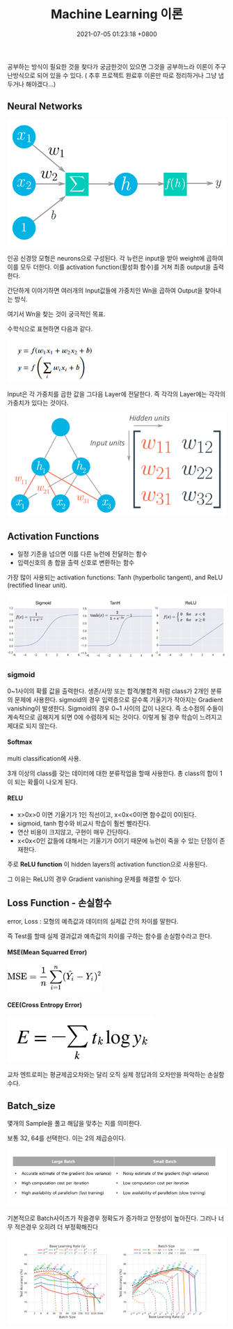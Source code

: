 ﻿---
layout: post
title: Machine Learning 이론
date: 2021-07-05 01:23:18 +0800
last_modified_at: 2021-07-05 01:23:18 +0800
tags: [Machine learning]
toc:  true
---
공부하는 방식이 필요한 것을 찾다가  궁금한것이 있으면 그것을 공부하느라 이론이 주구난방식으로 되어 있을 수 있다. ( 추후 프로젝트 완료후 이론만 따로 정리하거나 그냥 냅두거나 해야겠다...)



## Neural Networks

![](/uploads/ML/nueron_theory.PNG)

인공 신경망 모형은 neurons으로 구성된다. 각 뉴런은 input을 받아 weight에 곱하여 이를 모두 더한다. 이를 activation function(활성화 함수)를 거쳐 최종 output을 출력한다.

간단하게 이야기하면 여러개의 Input값들에 가중치인 Wn을 곱하여 Output을 찾아내는 방식.

여기서 Wn을 찾는 것이 궁극적인 목표.

수학식으로 표현하면 다음과 같다.

![](/uploads/ML/ML_equation.png)



Input은 각 가중치를 곱한 값을 그다음 Layer에 전달한다. 즉 각각의 Layer에는 각각의 가중치가 있다는 것이다.

![](/uploads/ML/ml_layer.png)





## Activation Functions

- 일정 기준을 넘으면 이를 다른 뉴런에 전달하는 함수
- 입력신호의 총 합을 출력 신호로 변환하는 함수

가장 많이 사용되는 activation functions: Tanh (hyperbolic tangent), and ReLU (rectified linear unit).

![](/uploads/ML/activation_function.png)

### sigmoid

0~1사이의 확률 값을 출력한다. 생존/사망 또는 합격/불합격 처럼 class가 2개인 분류의 문제에 사용한다. sigmoid의 경우 입력층으로 갈수록 기울기가 작아지는 Gradient vanishing이 발생한다. Sigmoid의 경우 0~1 사이의 값이 나온다. 즉 소수점의 수들이 계속적으로 곱해지게 되면 0에 수렴하게 되는 것이다. 이렇게 될 경우 학습이 느려지고 제대로 되지 않는다.



#### Softmax

multi classification에 사용.

3개 이상의 class를 갖는 데이터에 대한 분류작업을 할때 사용한다. 총 class의 합이 1이 되는 확률이 나오게 된다.



#### RELU

- x>0x>0 이면 기울기가 1인 직선이고, x<0x<0이면 함수값이 0이된다.
- sigmoid, tanh 함수와 비교시 학습이 훨씬 빨라진다.
- 연산 비용이 크지않고, 구현이 매우 간단하다.
- x<0x<0인 값들에 대해서는 기울기가 0이기 때문에 뉴런이 죽을 수 있는 단점이 존재한다.

주로 **ReLU function** 이 hidden layers의 activation function으로 사용된다.

그 이유는 ReLU의 경우 Gradient vanishing 문제를 해결할 수 있다.





## Loss Function - 손실함수

error, Loss : 모형의 예측값과 데이터의 실제값 간의 차이를 말한다.

즉 Test를 할때 실제 결과값과 예측값의 차이를 구하는 함수를 손실함수라고 한다.





#### MSE(Mean Squarred Error)

![](/uploads/ML/mse_loss_function.png)



#### CEE(Cross Entropy Error)

![](/uploads/ML/cee_loss_function.png)

교차 엔트로피는 평균제곱오차와는 달리 오직 실제 정답과의 오차만을 파악하는 손실함수다.









## Batch_size

몇개의 Sample을 풀고 해답을 맞추는 지를 의미한다.

보통 32, 64를 선택한다. 이는 2의 제곱승이다.



![](/uploads/ML/batch_size.png)

기본적으로 Batch사이즈가 작을경우  정확도가 증가하고 안정성이 높아진다. 그러나 너무 적은경우 오히려 더 부정확해진다

![](/uploads/ML/batch_size_graph.png)

